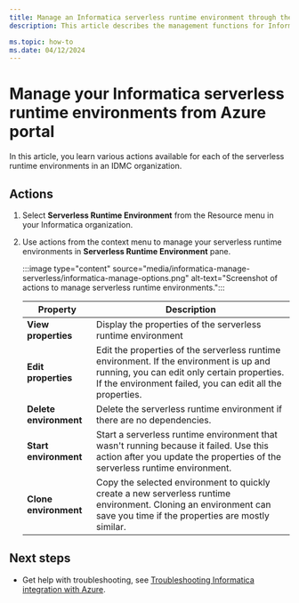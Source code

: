 ```yaml
---
title: Manage an Informatica serverless runtime environment through the Azure portal
description: This article describes the management functions for Informatica serverless runtime environment on the Azure portal. 

ms.topic: how-to
ms.date: 04/12/2024
---
```


# Manage your Informatica serverless runtime environments from Azure portal

In this article, you learn various actions available for each of the serverless runtime environments in an IDMC organization.

## Actions

1. Select **Serverless Runtime Environment** from the Resource menu in your Informatica organization.

1. Use actions from the context menu to manage your serverless runtime environments in **Serverless Runtime Environment** pane.

    :::image type="content" source="media/informatica-manage-serverless/informatica-manage-options.png" alt-text="Screenshot of actions to manage serverless runtime environments.":::

    | Property  | Description |
    |---------|---------|
    | **View properties**  | Display the properties of the serverless runtime environment |
    | **Edit properties**     |Edit the properties of the serverless runtime environment. If the environment is up and running, you can edit only certain properties. If the environment failed, you can edit all the properties. |
    | **Delete environment**  | Delete the serverless runtime environment if there are no dependencies. |
    | **Start environment** | Start a serverless runtime environment that wasn't running because it failed. Use this action after you update the properties of the serverless runtime environment. |
    | **Clone environment** | Copy the selected environment to quickly create a new serverless runtime environment. Cloning an environment can save you time if the properties are mostly similar. |

## Next steps

- Get help with troubleshooting, see [Troubleshooting Informatica integration with Azure](informatica-troubleshoot.md).
<!--
- Get started with Informatica – An Azure Native ISV Service on
 
fix  links when marketplace links work.

    > [!div class="nextstepaction"]
    > [Azure portal](https://portal.azure.com/#view/HubsExtension/BrowseResource/resourceType/informatica.informaticaPLUS%2FinformaticaDeployments)

    > [!div class="nextstepaction"]
    > [Azure Marketplace](https://azuremarketplace.microsoft.com/marketplace/apps/f5-networks.f5-informatica-for-azure?tab=Overview) 
-->
